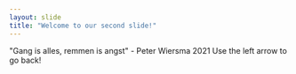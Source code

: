 ```yaml
---
layout: slide
title: "Welcome to our second slide!"
---
```

"Gang is alles, remmen is angst" - Peter Wiersma 2021
Use the left arrow to go back!
